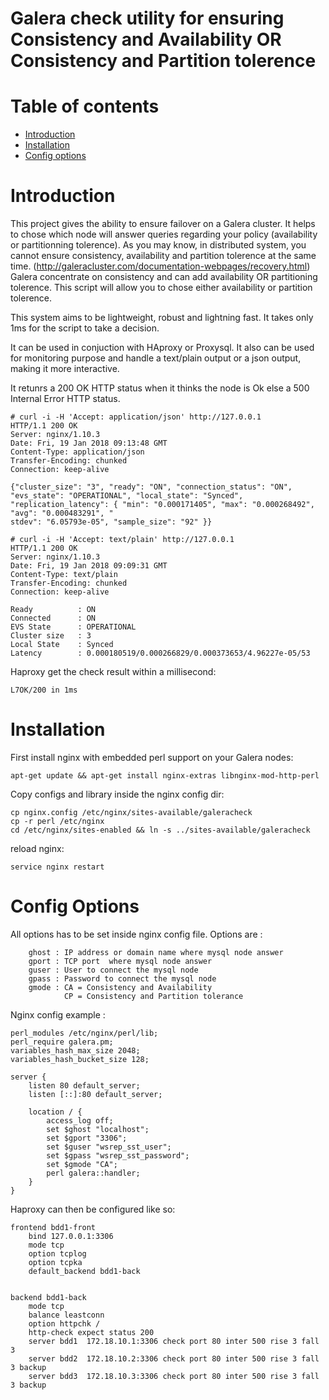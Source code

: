 Galera check utility for ensuring Consistency and Availability OR Consistency and Partition tolerence
=====================================================================================================

Table of contents
=================

  * [Introduction](#introduction)
  * [Installation](#installation)
  * [Config options](#config-options)


Introduction
============

This project gives the ability to ensure failover on a Galera cluster. It helps to chose which node
will answer queries regarding your policy (availability or partitionning tolerence).
As you may know, in distributed system, you cannot ensure consistency, availability and partition
tolerence at the same time. (http://galeracluster.com/documentation-webpages/recovery.html)
Galera concentrate on consistency and can add availability OR partitioning tolerence. This script will
 allow you to chose either availability or partition tolerence.

This system aims to be lightweight, robust and lightning fast. It takes only 1ms for the script to take a decision.

It can be used in conjuction with HAproxy or Proxysql. It also can be used for monitoring purpose and handle a 
text/plain output or a json output, making it more interactive.

It retunrs a 200 OK HTTP status when it thinks the node is Ok else a 500 Internal Error HTTP status.

```
# curl -i -H 'Accept: application/json' http://127.0.0.1 
HTTP/1.1 200 OK
Server: nginx/1.10.3
Date: Fri, 19 Jan 2018 09:13:48 GMT
Content-Type: application/json
Transfer-Encoding: chunked
Connection: keep-alive

{"cluster_size": "3", "ready": "ON", "connection_status": "ON", "evs_state": "OPERATIONAL", "local_state": "Synced", "replication_latency": { "min": "0.000171405", "max": "0.000268492", "avg": "0.000483291", "
stdev": "6.05793e-05", "sample_size": "92" }}
```


```
# curl -i -H 'Accept: text/plain' http://127.0.0.1 
HTTP/1.1 200 OK
Server: nginx/1.10.3
Date: Fri, 19 Jan 2018 09:09:31 GMT
Content-Type: text/plain
Transfer-Encoding: chunked
Connection: keep-alive

Ready          : ON
Connected      : ON
EVS State      : OPERATIONAL
Cluster size   : 3
Local State    : Synced
Latency        : 0.000180519/0.000266829/0.000373653/4.96227e-05/53

```

Haproxy get the check result within a millisecond:
```
L7OK/200 in 1ms
```


Installation
============

First install nginx with embedded perl support on your Galera nodes:

```
apt-get update && apt-get install nginx-extras libnginx-mod-http-perl
```

Copy configs and library inside the nginx config dir:

```
cp nginx.config /etc/nginx/sites-available/galeracheck
cp -r perl /etc/nginx
cd /etc/nginx/sites-enabled && ln -s ../sites-available/galeracheck
```

reload nginx:
```
service nginx restart
```

Config Options
==============

All options has to be set inside nginx config file.
Options are :

```
    ghost : IP address or domain name where mysql node answer
    gport : TCP port  where mysql node answer
    guser : User to connect the mysql node
    gpass : Password to connect the mysql node
    gmode : CA = Consistency and Availability
            CP = Consistency and Partition tolerance
```

Nginx config example :

```
perl_modules /etc/nginx/perl/lib;
perl_require galera.pm;
variables_hash_max_size 2048;
variables_hash_bucket_size 128;

server {
    listen 80 default_server;
    listen [::]:80 default_server;

    location / {
        access_log off;
        set $ghost "localhost";
        set $gport "3306";
        set $guser "wsrep_sst_user";
        set $gpass "wsrep_sst_password";
        set $gmode "CA";
        perl galera::handler;
    }
}
```

Haproxy can then be configured like so:

```
frontend bdd1-front
    bind 127.0.0.1:3306
    mode tcp
    option tcplog
    option tcpka
    default_backend bdd1-back


backend bdd1-back
    mode tcp
    balance leastconn
    option httpchk /
    http-check expect status 200
    server bdd1  172.18.10.1:3306 check port 80 inter 500 rise 3 fall 3
    server bdd2  172.18.10.2:3306 check port 80 inter 500 rise 3 fall 3 backup
    server bdd3  172.18.10.3:3306 check port 80 inter 500 rise 3 fall 3 backup
```
